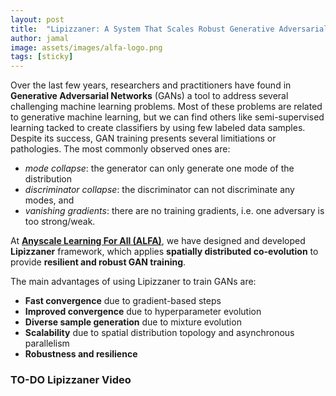 ```yaml
---
layout: post
title:  "Lipizzaner: A System That Scales Robust Generative Adversarial Network Training"
author: jamal
image: assets/images/alfa-logo.png
tags: [sticky]
---
```


Over the last few years, researchers and practitioners have found in **Generative Adversarial Networks** (GANs) a tool to address several challenging machine learning problems.
Most of these problems are related to generative machine learning, but we can find others like semi-supervised learning tacked to create classifiers by using few labeled data samples.
Despite its success, GAN training presents several limitiations or pathologies. The most commonly observed ones are:
+ *mode collapse*: the generator can only generate one mode of the distribution
+ *discriminator collapse*: the discriminator can not discriminate any modes, and
+ *vanishing gradients*: there are no training gradients, i.e. one adversary is too strong/weak.




At **[Anyscale Learning For All (ALFA)](http://alfagroup.csail.mit.edu/)**, we have designed and developed **Lipizzaner** framework, which applies **spatially distributed co-evolution** to
        provide **resilient and robust GAN training**.

The main advantages of using Lipizzaner to train GANs are:
+ **Fast convergence** due to gradient-based steps
+ **Improved convergence** due to hyperparameter evolution
+ **Diverse sample generation** due to mixture evolution
+ **Scalability** due to spatial distribution topology and asynchronous parallelism
+ **Robustness and resilience**


### TO-DO Lipizzaner Video
